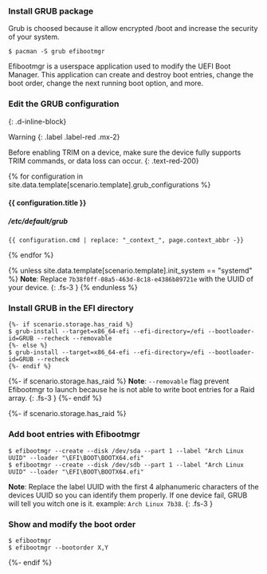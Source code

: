 ### Install GRUB package

Grub is choosed because it allow encrypted /boot and increase the security of your system.

```
$ pacman -S grub efibootmgr
```

Efibootmgr is a userspace application used to modify the UEFI Boot Manager. This application can create and destroy boot entries, change the boot order, change the next running boot option, and more.

### Edit the GRUB configuration
{: .d-inline-block}

Warning
{: .label .label-red .mx-2}

Before enabling TRIM on a device, make sure the device fully supports TRIM commands, or data loss can occur.
{: .text-red-200}

{% for configuration in site.data.template[scenario.template].grub_configurations %}
#### {{ configuration.title }}

##### /etc/default/grub
```
{{ configuration.cmd | replace: "_context_", page.context_abbr -}}
```
{% endfor %}

{% unless site.data.template[scenario.template].init_system == "systemd" %}
**Note**: Replace `7b38f0ff-08a5-463d-8c18-e4386b89721e` with the UUID of your device.
{: .fs-3 }
{% endunless %}

### Install GRUB in the EFI directory

```
{%- if scenario.storage.has_raid %}
$ grub-install --target=x86_64-efi --efi-directory=/efi --bootloader-id=GRUB --recheck --removable
{%- else %}
$ grub-install --target=x86_64-efi --efi-directory=/efi --bootloader-id=GRUB --recheck
{%- endif %}
```

{%- if scenario.storage.has_raid %}
**Note**: `--removable` flag prevent Efibootmgr to launch because he is not able to write boot entries for a Raid array.
{: .fs-3 }
{%- endif %}

{%- if scenario.storage.has_raid %}
### Add boot entries with Efibootmgr
```
$ efibootmgr --create --disk /dev/sda --part 1 --label "Arch Linux UUID" --loader "\EFI\BOOT\BOOTX64.efi"
$ efibootmgr --create --disk /dev/sdb --part 1 --label "Arch Linux UUID" --loader "\EFI\BOOT\BOOTX64.efi"
```

**Note**: Replace the label UUID with the first 4 alphanumeric characters of the devices UUID so you can identify them properly. If one device fail, GRUB will tell you witch one is it. example: `Arch Linux 7b38`.
{: .fs-3 }

### Show and modify the boot order
```
$ efibootmgr
$ efibootmgr --bootorder X,Y
```
{%- endif %}
